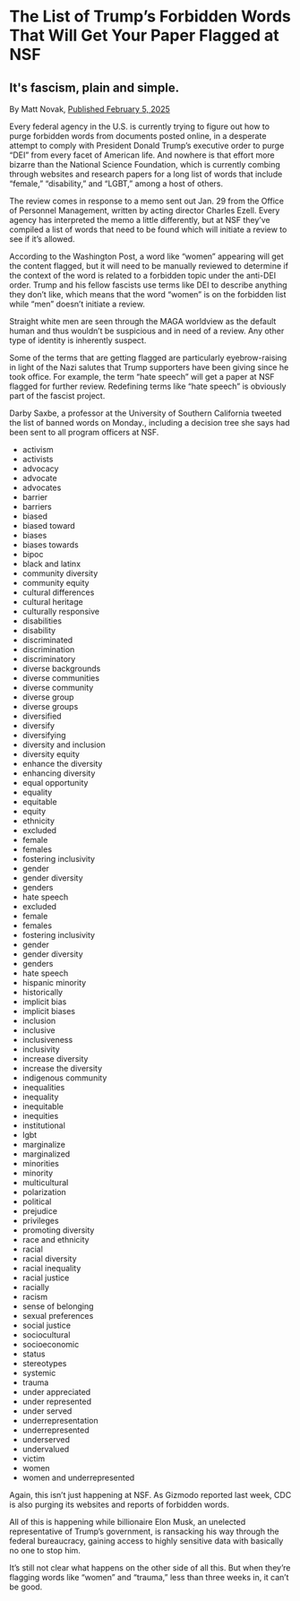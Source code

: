 # The List of Trump’s Forbidden Words That Will Get Your Paper Flagged at NSF

## It's fascism, plain and simple.

By Matt Novak, [Published February 5, 2025](https://gizmodo.com/the-list-of-trumps-forbidden-words-that-will-get-your-paper-flagged-at-nsf-2000559661)

Every federal agency in the U.S. is currently trying to figure out how to
purge forbidden words from documents posted online, in a desperate attempt
to comply with President Donald Trump’s executive order to purge “DEI” from
every facet of American life. And nowhere is that effort more bizarre than
the National Science Foundation, which is currently combing through
websites and research papers for a long list of words that include
“female,” “disability,” and “LGBT,” among a host of others.

The review comes in response to a memo sent out Jan. 29 from the Office of
Personnel Management, written by acting director Charles Ezell. Every
agency has interpreted the memo a little differently, but at NSF they’ve
compiled a list of words that need to be found which will initiate a review
to see if it’s allowed.

According to the Washington Post, a word like “women” appearing will get
the content flagged, but it will need to be manually reviewed to determine
if the context of the word is related to a forbidden topic under the
anti-DEI order. Trump and his fellow fascists use terms like DEI to
describe anything they don’t like, which means that the word “women” is on
the forbidden list while “men” doesn’t initiate a review.

Straight white men are seen through the MAGA worldview as the default human
and thus wouldn’t be suspicious and in need of a review. Any other type of
identity is inherently suspect.

Some of the terms that are getting flagged are particularly eyebrow-raising
in light of the Nazi salutes that Trump supporters have been giving since
he took office. For example, the term “hate speech” will get a paper at NSF
flagged for further review. Redefining terms like “hate speech” is
obviously part of the fascist project.

Darby Saxbe, a professor at the University of Southern California tweeted
the list of banned words on Monday., including a decision tree she says had
been sent to all program officers at NSF.

- activism
- activists
- advocacy
- advocate
- advocates
- barrier
- barriers
- biased
- biased toward
- biases
- biases towards
- bipoc
- black and latinx
- community diversity
- community equity
- cultural differences
- cultural heritage
- culturally responsive
- disabilities
- disability
- discriminated
- discrimination
- discriminatory
- diverse backgrounds
- diverse communities
- diverse community
- diverse group
- diverse groups
- diversified
- diversify
- diversifying
- diversity and inclusion
- diversity equity
- enhance the diversity
- enhancing diversity
- equal opportunity
- equality
- equitable
- equity
- ethnicity
- excluded
- female
- females
- fostering inclusivity
- gender
- gender diversity
- genders
- hate speech
- excluded
- female
- females
- fostering inclusivity
- gender
- gender diversity
- genders
- hate speech
- hispanic minority
- historically
- implicit bias
- implicit biases
- inclusion
- inclusive
- inclusiveness
- inclusivity
- increase diversity
- increase the diversity
- indigenous community
- inequalities
- inequality
- inequitable
- inequities
- institutional
- lgbt
- marginalize
- marginalized
- minorities
- minority
- multicultural
- polarization
- political
- prejudice
- privileges
- promoting diversity
- race and ethnicity
- racial
- racial diversity
- racial inequality
- racial justice
- racially
- racism
- sense of belonging
- sexual preferences
- social justice
- sociocultural
- socioeconomic
- status
- stereotypes
- systemic
- trauma
- under appreciated
- under represented
- under served
- underrepresentation
- underrepresented
- underserved
- undervalued
- victim
- women
- women and underrepresented

Again, this isn’t just happening at NSF. As Gizmodo reported last week, CDC
is also purging its websites and reports of forbidden words.

All of this is happening while billionaire Elon Musk, an unelected
representative of Trump’s government, is ransacking his way through the
federal bureaucracy, gaining access to highly sensitive data with basically
no one to stop him.

It’s still not clear what happens on the other side of all this. But when
they’re flagging words like “women” and “trauma,” less than three weeks in,
it can’t be good.
